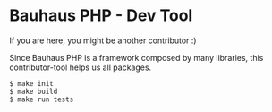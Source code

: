 # Bauhaus PHP - Dev Tool

If you are here, you might be another contributor :)

Since Bauhaus PHP is a framework composed by many libraries, this
contributor-tool helps us all packages.

```shell
$ make init
$ make build
$ make run tests
```
